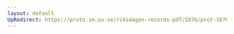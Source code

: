 ```yaml
---
layout: default
UpRedirect: https://pruto.im.uu.se/riksdagen-records-pdf/1876/prot-1876--fk--011/prot-1876--fk--011_041.pdf
---
```

